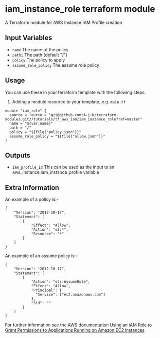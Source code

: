 iam_instance_role terraform module
============================

A Terraform module for AWS Instance IAM Profile creation


Input Variables
---------------

- `name` The name of the policy
- `pathi` The path (default "/")
- `policy` The policy to apply
- `assume_role_policy` The assume role policy

Usage
-----

You can use these in your terraform template with the following steps.

1. Adding a module resource to your template, e.g. `main.tf`

```
module "iam_role" {
  source = "ource = "git@github.com:A-j-K/terraform-modules.git//tutorials/tf_aws_iam/iam_instance_role?ref=master"
  name = "${var.name}"
  path = "/"
  policy = "${file("policy.json")}"
  assume_role_policy = "${file("allow.json")}"
}
```

Outputs
-------

- `iam_profile_id` This can be used as the input to an aws_instance.iam_instance_profile variable

Extra Information
-----------------

An example of a policy is:-

```
{
    "Version": "2012-10-17",
    "Statement": [
        {
            "Effect": "Allow",
            "Action": "s3:*",
            "Resource": "*"
        }
    ]
}
```

An example of an assume policy is:-

```
{
    "Version": "2012-10-17",
    "Statement": [
        {
            "Action": "sts:AssumeRole",
            "Effect": "Allow",
            "Principal": {
              "Service": ["ec2.amazonaws.com"]
            },
            "Sid": ""
        }
    ]
}
```

For further information see the AWS documentation [Using an IAM Role to Grant Permissions to Applications Running on Amazon EC2 Instances](http://docs.aws.amazon.com/IAM/latest/UserGuide/id_roles_use_switch-role-ec2.html)

